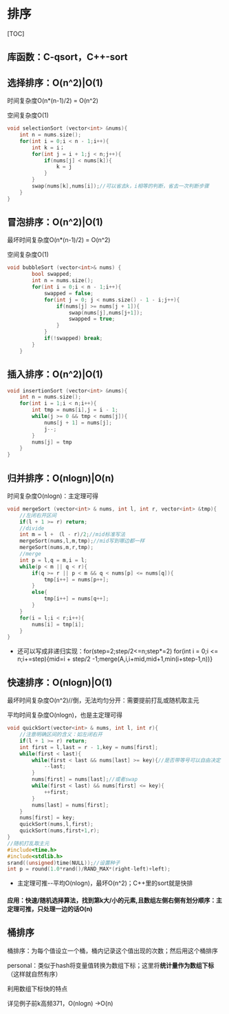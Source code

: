 # 排序

[TOC]

## 库函数：C-qsort，C++-sort

## 选择排序：O(n^2)|O(1)

时间复杂度O(n*(n-1)/2) = O(n^2)

空间复杂度O(1)

```C++
void selectionSort (vector<int> &nums){
    int n = nums.size();
	for(int i = 0;i < n - 1;i++){
		int k = i；
		for(int j = i + 1;j < n;j++){
			if(nums[j] < nums[k]){
				k = j
			}
		}
		swap(nums[k],nums[i]);//可以省去k，i相等的判断，省去一次判断步骤
	}
}
```

## 冒泡排序：O(n^2)|O(1)

最坏时间复杂度O(n*(n-1)/2) = O(n^2)

空间复杂度O(1)

```C++
void bubbleSort (vector<int>& nums) {
        bool swapped;
    	int n = nums.size();
        for(int i = 0;i < n - 1;i++){
            swapped = false;
            for(int j = 0; j < nums.size() - 1 - i;j++){
                if(nums[j] >= nums[j + 1]){
                    swap(nums[j],nums[j+1]);
                    swapped = true;
                }
            }
            if(!swapped) break;
        }
    }
```

## 插入排序：O(n^2)|O(1)

```C++
void insertionSort (vector<int> &nums){
    int n = nums.size();
	for(int i = 1;i < n;i++){
        int tmp = nums[i],j = i - 1;
        while(j >= 0 && tmp < nums[j]){
            nums[j + 1] = nums[j];
            j--;
        }
        nums[j] = tmp
    }
}
```

## 归并排序：O(nlogn)|O(n)

时间复杂度O(nlogn)：主定理可得

```C++
void mergeSort (vector<int> & nums, int l, int r, vector<int> &tmp){
	//左闭右开区间
    if(l + 1 >= r) return;
    //divide
	int m = l + （l - r)/2;//mid标准写法
	mergeSort(nums,l,m,tmp);//mid写到哪边都一样
	mergeSort(nums,m,r,tmp);
	//merge
    int p = l,q = m,i = l;
    while(p < m || q < r){
        if(q >= r || p < m && q < nums[p] <= nums[q]){
            tmp[i++] = nums[p++];
        }
        else{
            tmp[i++] = nums[q++];
        }
    }
    for(i = l;i < r;i++){
        nums[i] = tmp[i];
    }
}
```

* 还可以写成非递归实现：for(step=2;step/2<=n;step*=2) for(int i = 0;i <= n;i+=step){mid=i + step/2 -1;merge(A,i,i+mid,mid+1,min(i+step-1,n))}

## 快速排序：O(nlogn)|O(1)

最坏时间复杂度O(n^2)//倒，无法均匀分开：需要提前打乱或随机取主元

平均时间复杂度O(nlogn)，也是主定理可得

```c++
void quickSort(vector<int> & nums, int l, int r){
    //注意明确区间的含义：如左闭右开
    if(l + 1 >= r) return;
    int first = l,last = r - 1,key = nums[first];
    while(first < last){
        while(first < last && nums[last] >= key){//是否带等号可以自由决定
            --last;
        }
        nums[first] = nums[last];//或者swap
        while(first < last) && nums[first] <= key){
            ++first;
        }
        nums[last] = nums[first];
    }
	nums[first] = key;
    quickSort(nums,l,first);
    quickSort(nums,first+1,r);
}
//随机打乱取主元
#include<time.h>
#include<stdlib.h>
srand((unsigned)time(NULL));//设置种子
int p = round(1.0*rand()/RAND_MAX*(right-left)+left);
```

* 主定理可推--平均O(nlogn)，最坏O(n^2)；C++里的sort就是快排

#### 应用：**快速/随机选择算法**，找到第k大/小的元素,且数组左侧右侧有划分顺序：主定理可推，只处理一边的话O(n)



## 桶排序

桶排序：为每个值设立一个桶，桶内记录这个值出现的次数；然后用这个桶排序

personal：类似于hash将变量值转换为数组下标；这里将**统计量作为数组下标**（这样就自然有序）

利用数组下标快的特点

详见例子前k高频371，O(nlogn) ->O(n)
